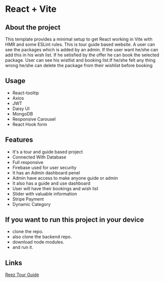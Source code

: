 # React + Vite

## About the project
This template provides a minimal setup to get React working in Vite with HMR and some ESLint rules.
This is tour guide based website. A user can see the packages which is added by an admin. If the user want he/she can add this in his wish list. If he setisfied by the offer he can book the selected package. User can see his wistlist and booking list.If he/she felt any thing wrong he/she can delete the package from their wishlist before booking

## Usage
- React-tooltip
- Axios
- JWT
- Daisy UI
- MongoDB
- Responsive Carousel
- React Hook form


## Features
- It's a tour and guide based project
- Connected With Database
- Full responsive
- Firebase used for user security
- It has an Admin dashboard penel
- Admin have access to make anyone guide or admin
- It also has a guide and use dashboard
- User will have their bookings and wish list
- Slider with valuable information
- Stripe Payment
- Dynamic Category

## If you want to run this project in your device
- clone the repo.
- also clone the backend repo.
- download node modules.
- and run it.



## Links
[Reez Tour Guide](https://the-tour-guide-for-tourist.web.app/)
